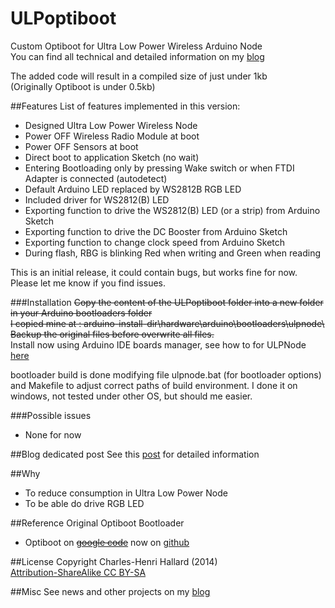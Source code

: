 ULPoptiboot
===========

Custom Optiboot for Ultra Low Power Wireless Arduino Node  
You can find all technical and detailed information on my [blog][2]  

The added code will result in a compiled size of just under 1kb  
(Originally Optiboot is under 0.5kb)

##Features
List of features implemented in this version:

- Designed Ultra Low Power Wireless Node
- Power OFF Wireless Radio Module at boot
- Power OFF Sensors at boot
- Direct boot to application Sketch (no wait)
- Entering Bootloading only by pressing Wake switch or when FTDI Adapter is connected (autodetect)
- Default Arduino LED replaced by WS2812B RGB LED
- Included driver for WS2812(B) LED
- Exporting function to drive the WS2812(B) LED (or a strip) from Arduino Sketch
- Exporting function to drive the DC Booster from Arduino Sketch
- Exporting function to change clock speed from Arduino Sketch
- During flash, RBG is blinking Red when writing and Green when reading

This is an initial release, it could contain bugs, but works fine for now. Please let me know if you find issues.

###Installation
~~Copy the content of the ULPoptiboot folder into a new folder in your Arduino bootloaders folder  
I copied mine at : arduino-install-dir\hardware\arduino\bootloaders\ulpnode\  
Backup the original files before overwrite all files.~~  
Install now using Arduino IDE boards manager, see how to for ULPNode [here][8]

bootloader build is done modifying file ulpnode.bat (for bootloader options) and Makefile to adjust correct paths of build environment. I done it on windows, not tested under other OS, but should me easier.

###Possible issues
- None for now

##Blog dedicated post
See this [post][3] for detailed information

##Why
- To reduce consumption in Ultra Low Power Node
- To be able do drive RGB LED

##Reference
Original Optiboot Bootloader 

- Optiboot on ~~[google code][5]~~ now on [github][7]

##License
Copyright Charles-Henri Hallard (2014)  
[Attribution-ShareAlike CC BY-SA][6]

##Misc
See news and other projects on my [blog][1] 
 
[1]: http://hallard.me
[2]: http://hallard.me/category/ulpnode/
[3]: http://hallard.me/ulpnode-bootloader/
[4]: https://github.com/hallard/ULPNode/ULPoptiboot/Examples/WS2812_Demo_Sketch/WS2812_Demo_Sketch.ino
[5]: https://code.google.com/p/optiboot/
[6]: https://creativecommons.org/licenses/
[7]: https://github.com/Optiboot/optiboot
[8]: https://github.com/hallard/Arduino-Boards
